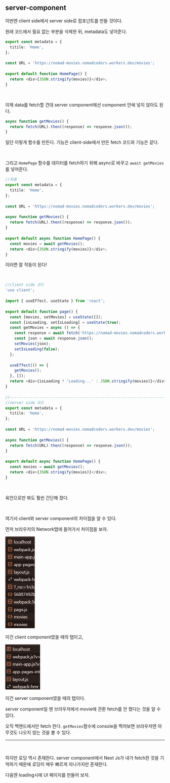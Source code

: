 ## server-component

이번엔 client side에서 server side로 컴포넌트를 만들 것이다.

원래 코드에서 필요 없는 부분을 삭제한 뒤, metadata도 넣어준다.

```typescript
export const metadata = {
  titile: 'Home',
};

const URL = 'https://nomad-movies.nomadcoders.workers.dev/movies';

export default function HomePage() {
  return <div>{JSON.stringify(movies)}</div>;
}
```

<br>

이제 data를 fetch할 건데 server component에선 component 안에 넣지 않아도 된다.

```typescript
async function getMovies() {
  return fetch(URL).then((response) => response.json());
}
```

일단 이렇게 함수를 만든다. 기능은 client-side에서 만든 fetch 코드와 기능은 같다.

<br>

그리고 `HomePage` 함수를 데이터를 fetch하기 위해 async로 바꾸고 `await getMovies`를 넣어준다.

```typescript
//최종
export const metadata = {
  titile: 'Home',
};

const URL = 'https://nomad-movies.nomadcoders.workers.dev/movies';

async function getMovies() {
  return fetch(URL).then((response) => response.json());
}

export default async function HomePage() {
  const movies = await getMovies();
  return <div>{JSON.stringify(movies)}</div>;
}
```

이러면 잘 작동이 된다!

<br>

```typescript
//client side 코드
'use client';

import { useEffect, useState } from 'react';

export default function page() {
  const [movies, setMovies] = useState([]);
  const [isLoading, setIsLoading] = useState(true);
  const getMovies = async () => {
    const response = await fetch('https://nomad-movies.nomadcoders.workers.dev/movies');
    const json = await response.json();
    setMovies(json);
    setIsLoading(false);
  };

  useEffect(() => {
    getMovies();
  }, []);
  return <div>{isLoading ? 'Loading...' : JSON.stringify(movies)}</div>;
}

//----------------------------------------------------------------------
//server side 코드
export const metadata = {
  titile: 'Home',
};

const URL = 'https://nomad-movies.nomadcoders.workers.dev/movies';

async function getMovies() {
  return fetch(URL).then((response) => response.json());
}

export default async function HomePage() {
  const movies = await getMovies();
  return <div>{JSON.stringify(movies)}</div>;
}
```

<br>

육안으로만 봐도 훨씬 간단해 졌다.

<br>

여기서 client와 server component의 차이점을 알 수 있다.

먼저 브라우저의 Network탭에 들어가서 차이점을 보자.

![client](../Image/servercomponent.png)

이건 client component였을 때의 탭이고,

![client](../Image/clientcomponent.png)

이건 server component였을 때의 탭이다.

server component일 땐 브라우저에서 movie에 관환 fetch를 안 했다는 것을 알 수 있다.

오직 백엔드에서만 fetch 한다. `getMovies`함수에 console을 찍어보면 브라우저엔 아무것도 나오지 않는 것을 볼 수 있다.

---

<br>

하지만 로딩 역시 존재한다. server component에서 Next Js가 내가 fetch한 것을 기억하기 때문에 로딩이 매우 빠르게 지나가지만 존재한다.

다음엔 loading시에 UI 페이지를 만들어 보자.
